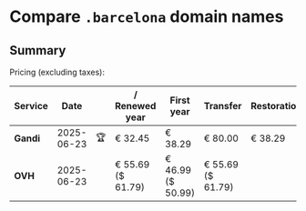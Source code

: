 # Compare `.barcelona` domain names

## Summary

Pricing (excluding taxes):

| Service | Date |  | / Renewed year | First year | Transfer | Restoration |
|--|--|--|--|--|--|--|
| **Gandi** | 2025-06-23 | 🏆 | € 32.45 | € 38.29 | € 80.00 | € 38.29 |
| **OVH** | 2025-06-23 |  | € 55.69<br>($ 61.79) | € 46.99<br>($ 50.99) | € 55.69<br>($ 61.79) |  |
